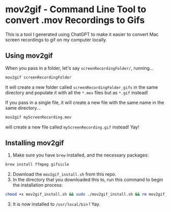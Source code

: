# mov2gif - Command Line Tool to convert .mov Recordings to Gifs

This is a tool I generated using ChatGPT to make it easier to convert Mac screen recordings to gif on my computer locally.

## Using mov2gif

When you pass in a folder, let's say `screenRecordingFolder/`, running...

```bash
mov2gif screenRecordingFolder
```

It will create a new folder called `screenRecordingFolder_gifs` in the same directory and populate it with all the `*.mov` files but as `*.gif` instead! 

If you pass in a single file, it will create a new file with the same name in the same directory...

```bash
mov2gif myScreenRecording.mov
```

will create a new file called `myScreenRecording.gif` instead! Yay!

## Installing mov2gif

1. Make sure you have `brew` installed, and the necessary packages:

```bash
brew install ffmpeg gifsicle
```

2. Download the `mov2gif_install.sh` from this repo.
3. In the directory that you downloaded this to, run this command to begin the installation process:

```bash
chmod +x mov2gif_install.sh && sudo ./mov2gif_install.sh && rm mov2gif_install.sh
```

3. It is now installed to `/usr/local/bin` ! Yay.
